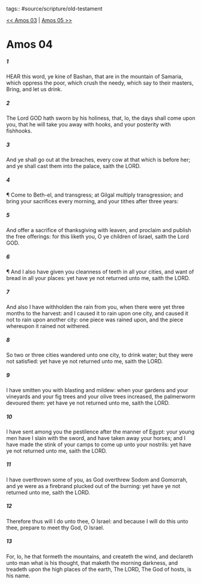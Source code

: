 tags:: #source/scripture/old-testament

[<< Amos 03](/Old_Testament/30_Amos/Amos_03.md) | [Amos 05 >>](/Old_Testament/30_Amos/Amos_05.md)

# Amos 04

##### 1

HEAR this word, ye kine of Bashan, that are in the mountain of Samaria, which oppress the poor, which crush the needy, which say to their masters, Bring, and let us drink.

##### 2

The Lord GOD hath sworn by his holiness, that, lo, the days shall come upon you, that he will take you away with hooks, and your posterity with fishhooks.

##### 3

And ye shall go out at the breaches, every cow at that which is before her; and ye shall cast them into the palace, saith the LORD.

##### 4

¶ Come to Beth-el, and transgress; at Gilgal multiply transgression; and bring your sacrifices every morning, and your tithes after three years:

##### 5

And offer a sacrifice of thanksgiving with leaven, and proclaim and publish the free offerings: for this liketh you, O ye children of Israel, saith the Lord GOD.

##### 6

¶ And I also have given you cleanness of teeth in all your cities, and want of bread in all your places: yet have ye not returned unto me, saith the LORD.

##### 7

And also I have withholden the rain from you, when there were yet three months to the harvest: and I caused it to rain upon one city, and caused it not to rain upon another city: one piece was rained upon, and the piece whereupon it rained not withered.

##### 8

So two or three cities wandered unto one city, to drink water; but they were not satisfied: yet have ye not returned unto me, saith the LORD.

##### 9

I have smitten you with blasting and mildew: when your gardens and your vineyards and your fig trees and your olive trees increased, the palmerworm devoured them: yet have ye not returned unto me, saith the LORD.

##### 10

I have sent among you the pestilence after the manner of Egypt: your young men have I slain with the sword, and have taken away your horses; and I have made the stink of your camps to come up unto your nostrils: yet have ye not returned unto me, saith the LORD.

##### 11

I have overthrown some of you, as God overthrew Sodom and Gomorrah, and ye were as a firebrand plucked out of the burning: yet have ye not returned unto me, saith the LORD.

##### 12

Therefore thus will I do unto thee, O Israel: and because I will do this unto thee, prepare to meet thy God, O Israel.

##### 13

For, lo, he that formeth the mountains, and createth the wind, and declareth unto man what is his thought, that maketh the morning darkness, and treadeth upon the high places of the earth, The LORD, The God of hosts, is his name.
